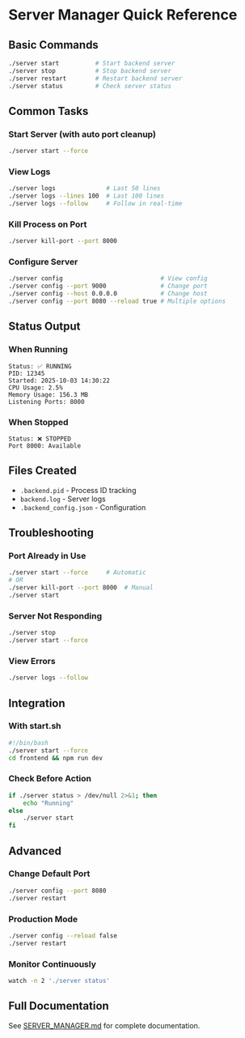 # Server Manager Quick Reference

## Basic Commands

```bash
./server start          # Start backend server
./server stop           # Stop backend server  
./server restart        # Restart backend server
./server status         # Check server status
```

## Common Tasks

### Start Server (with auto port cleanup)
```bash
./server start --force
```

### View Logs
```bash
./server logs              # Last 50 lines
./server logs --lines 100  # Last 100 lines
./server logs --follow     # Follow in real-time
```

### Kill Process on Port
```bash
./server kill-port --port 8000
```

### Configure Server
```bash
./server config                           # View config
./server config --port 9000               # Change port
./server config --host 0.0.0.0            # Change host
./server config --port 8080 --reload true # Multiple options
```

## Status Output

### When Running
```
Status: ✅ RUNNING
PID: 12345
Started: 2025-10-03 14:30:22
CPU Usage: 2.5%
Memory Usage: 156.3 MB
Listening Ports: 8000
```

### When Stopped
```
Status: ❌ STOPPED
Port 8000: Available
```

## Files Created

- `.backend.pid` - Process ID tracking
- `backend.log` - Server logs
- `.backend_config.json` - Configuration

## Troubleshooting

### Port Already in Use
```bash
./server start --force     # Automatic
# OR
./server kill-port --port 8000  # Manual
./server start
```

### Server Not Responding
```bash
./server stop
./server start --force
```

### View Errors
```bash
./server logs --follow
```

## Integration

### With start.sh
```bash
#!/bin/bash
./server start --force
cd frontend && npm run dev
```

### Check Before Action
```bash
if ./server status > /dev/null 2>&1; then
    echo "Running"
else
    ./server start
fi
```

## Advanced

### Change Default Port
```bash
./server config --port 8080
./server restart
```

### Production Mode
```bash
./server config --reload false
./server restart
```

### Monitor Continuously
```bash
watch -n 2 './server status'
```

## Full Documentation

See [SERVER_MANAGER.md](SERVER_MANAGER.md) for complete documentation.

